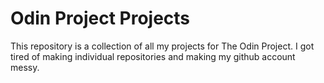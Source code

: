 # Odin Project Projects

This repository is a collection of all my projects for The Odin Project. I got tired of making individual repositories and making my github account messy.